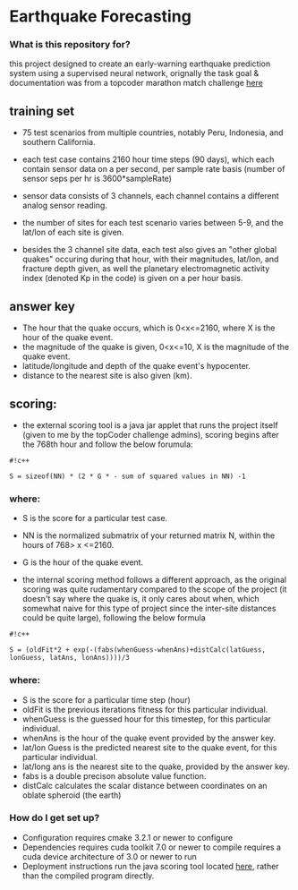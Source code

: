 # Earthquake Forecasting #

### What is this repository for? ###

this project designed to create an early-warning earthquake prediction system using a supervised neural network, orignally the task goal & documentation was from a topcoder marathon match challenge [here](https://community.topcoder.com/longcontest/?module=ViewProblemStatement&rd=16510&pm=13913)

## training set ##
* 75 test scenarios from multiple countries, notably Peru, Indonesia, and southern California.

* each test case contains 2160 hour time steps (90 days), which each contain sensor data on a per second, per sample rate basis (number of sensor seps per hr is 3600*sampleRate)
- sensor data consists of 3 channels, each channel contains a different analog sensor reading.

* the number of sites for each test scenario varies between 5-9, and the lat/lon of each site is given.

* besides the 3 channel site data, each test also gives an "other global quakes" occuring during that hour, with their magnitudes, lat/lon, and fracture depth given, as well the planetary electromagnetic activity index (denoted Kp in the code) is given on a per hour basis.

## answer key ##
* The hour that the quake occurs, which is 0<x<=2160, where X is the hour of the quake event.
* the magnitude of the quake is given, 0<x<=10, X is the magnitude of the quake event.
* latitude/longitude and depth of the quake event's hypocenter.
* distance to the nearest site is also given (km).

## scoring: ##
* the external scoring tool is a java jar applet that runs the project itself (given to me by the topCoder challenge admins), scoring begins after the 768th hour and follow the below forumula:


```
#!c++

S = sizeof(NN) * (2 * G * - sum of squared values in NN) -1

```
### where: ###
* S is the score for a particular test case.
* NN is the normalized submatrix of your returned matrix N, within the hours of 768> x <=2160.
* G is the hour of the quake event.

* the internal scoring method follows a different approach, as the original scoring was quite rudamentary compared to the scope of the project (it doesn't say where the quake is, it only cares about when, which somewhat naive for this type of project since the inter-site distances could be quite large), following the below formula

```
#!c++

S = (oldFit*2 + exp(-(fabs(whenGuess-whenAns)+distCalc(latGuess, lonGuess, latAns, lonAns))))/3
```
### where: ###
 * S is the score for a particular time step (hour)
 * oldFit is the previous iterations fitness for this particular individual.
 * whenGuess is the guessed hour for this timestep, for this particular individual.
 * whenAns is the hour of the quake event provided by the answer key.
 * lat/lon Guess is the predicted nearest site to the quake event, for this particular individual.
 * lat/long ans is the nearest site to the quake, provided by the answer key.
 * fabs is a double precison absolute value function.
 * distCalc calculates the scalar distance between coordinates on an oblate spheroid (the earth)

### How do I get set up? ###

* Configuration
requires cmake 3.2.1 or newer to configure
* Dependencies
requires cuda toolkit 7.0 or newer to compile
requires a cuda device architecture of 3.0 or newer to run
* Deployment instructions
run the java scoring tool located [here](http://www.topcoder.com/contest/problem/QuakePredictor/manual.html), rather than the compiled program directly.